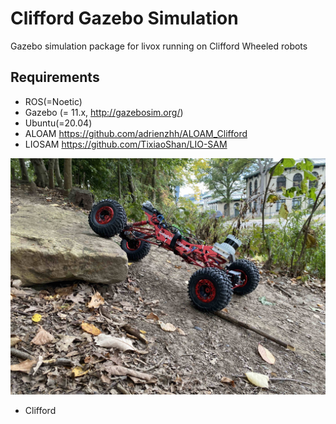 # Clifford Gazebo Simulation
Gazebo simulation package for livox running on Clifford Wheeled robots

## Requirements
- ROS(=Noetic)
- Gazebo (= 11.x, http://gazebosim.org/)
- Ubuntu(=20.04)
- ALOAM https://github.com/adrienzhh/ALOAM_Clifford
- LIOSAM https://github.com/TixiaoShan/LIO-SAM

![](resources/clifford_robot.jpg)
- Clifford


